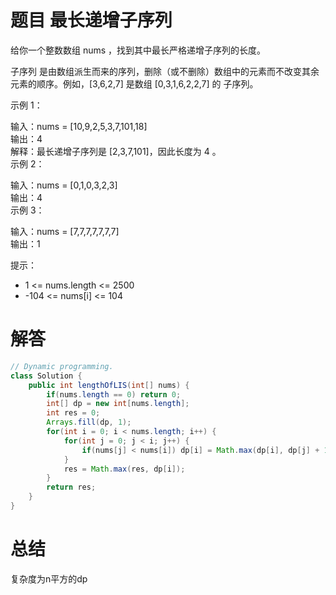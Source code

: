 # 题目 最长递增子序列

给你一个整数数组 nums ，找到其中最长严格递增子序列的长度。

子序列 是由数组派生而来的序列，删除（或不删除）数组中的元素而不改变其余元素的顺序。例如，[3,6,2,7] 是数组 [0,3,1,6,2,2,7] 的
子序列。    

 
示例 1：

输入：nums = [10,9,2,5,3,7,101,18]    
输出：4    
解释：最长递增子序列是 [2,3,7,101]，因此长度为 4 。    
示例 2：    

输入：nums = [0,1,0,3,2,3]    
输出：4    
示例 3：    

输入：nums = [7,7,7,7,7,7,7]    
输出：1   
 

提示：

* 1 <= nums.length <= 2500
* -104 <= nums[i] <= 104

# 解答

```java
// Dynamic programming.
class Solution {
    public int lengthOfLIS(int[] nums) {
        if(nums.length == 0) return 0;
        int[] dp = new int[nums.length];
        int res = 0;
        Arrays.fill(dp, 1);
        for(int i = 0; i < nums.length; i++) {
            for(int j = 0; j < i; j++) {
                if(nums[j] < nums[i]) dp[i] = Math.max(dp[i], dp[j] + 1);
            }
            res = Math.max(res, dp[i]);
        }
        return res;
    }
}

```

# 总结
复杂度为n平方的dp
